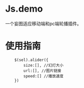 # Js.demo
一个妄图适应移动端和pc端轮播插件。

# 使用指南
		$(sel).alider({
			size:[], //幻灯大小
			url:[], //图片链接
			speed:[] //播放速度
		})
